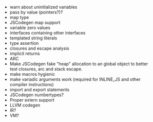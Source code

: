 - warn about uninitialized variables
- pass by value (pointers?)?
- map type
- JSCodegen map support
- variable zero values
- interfaces containing other interfaces
- templated string literals
- type assertion
- closures and escape analysis
- implicit returns
- ARC
- Make JSCodegen fake "heap" allocation to an global object to better test closures, arc and stack escape.
- make macros hygienic
- make variadic arguments work (required for INLINE_JS and other compiler instructions)
- import and export statements
- JSCodegen numbertypes?
- Proper extern support
- LLVM codegen
- IR?
- VM?
